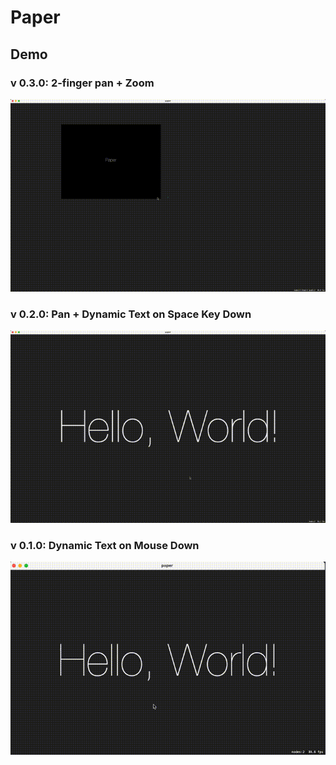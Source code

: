 #  Paper

## Demo

### v 0.3.0: 2-finger pan + Zoom

![pan-and-zoom](./documentation/images/pan-and-zoom.gif)

### v 0.2.0: Pan + Dynamic Text on Space Key Down

![pan-and-text-on-spacebar](./documentation/images/pan-and-text-on-spacebar.gif)

### v 0.1.0: Dynamic Text on Mouse Down

![dynamic-text-on-mouse-down](./documentation/images/dynamic-text-on-mouse-down.gif)
